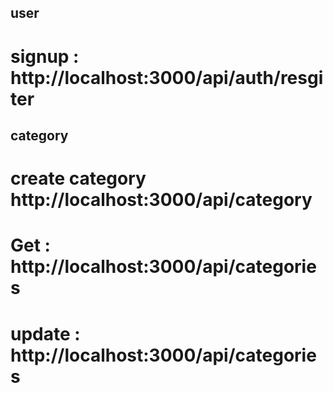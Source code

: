 ## user 
# signup :  http://localhost:3000/api/auth/resgiter

## category
# create category http://localhost:3000/api/category
# Get : http://localhost:3000/api/categories
# update : http://localhost:3000/api/categories